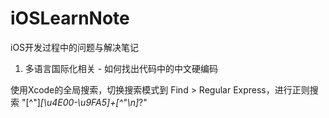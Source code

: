 # iOSLearnNote
iOS开发过程中的问题与解决笔记

1. 多语言国际化相关 - 如何找出代码中的中文硬编码

使用Xcode的全局搜索，切换搜索模式到 Find > Regular Express，进行正则搜索
"[^"]*[\u4E00-\u9FA5]+[^"\n]*?"
